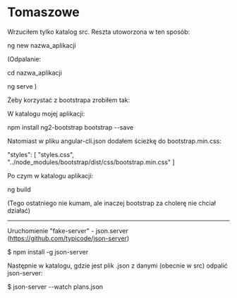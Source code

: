 # Tomaszowe

Wrzuciłem tylko katalog src. Reszta utoworzona w ten sposób:

ng new nazwa_aplikacji

(Odpalanie:

cd nazwa_aplikacji

ng serve
)

Żeby korzystać z bootstrapa zrobiłem tak:

  W katalogu mojej aplikacji:

  npm install ng2-bootstrap bootstrap --save
  
  Natomiast w pliku angular-cli.json dodałem ścieżkę do bootstrap.min.css:
  
  "styles": [
        "styles.css",
        "../node_modules/bootstrap/dist/css/bootstrap.min.css"
      ]
      
  Po czym w katalogu aplikacji:
  
  ng build
  
  (Tego ostatniego nie kumam, ale inaczej bootstrap za cholerę nie chciał działać)
  
  ----------------
  

  Uruchomienie "fake-server" - json.server (https://github.com/typicode/json-server)
  
  $ npm install -g json-server
  
  Następnie w katalogu, gdzie jest plik .json z danymi (obecnie w src) odpalić json-server:
  
  $ json-server --watch plans.json

